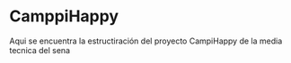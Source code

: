 # CamppiHappy
Aqui se encuentra la estructiración del proyecto CampiHappy de la media tecnica del sena
